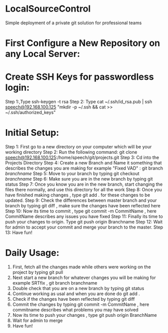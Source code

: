 # LocalSourceControl
Simple deployment of a private git solution for professional teams

# First Configure a New Repository on any Local Server:








# Create SSH Keys for passwordless login:

Step 1:,Type ssh-keygen -t rsa
Step 2: Type cat ~/.ssh/id_rsa.pub | ssh speech@192.168.100.125 "mkdir -p ~/.ssh && cat >> ~/.ssh/authorized_keys"

# Initial Setup:

Step 1: First go to a new directory on your computer which will be your working directory
Step 2: Run the following command: git clone speech@192.168.100.125:/home/speech/git/projects.git
Step 3: Cd into the Projects Directory
Step 4: Create a new Branch and Name it something that describes the changes you are making for example "Fixed VAD" : git branch $branchname$
Step 5: Move to your branch by typing git checkout $branchname$
Step 6: Make sure you are in the new branch by typing git status
Step 7: Once you know you are in the new branch, start changing the files there normally, and use this directory for all the work
Step 8: Once you have finished making changes , type git add . for these changes to be updated.
Step 9: Check the differences between master branch and your branch by typing git diff , make sure the changes have been reflected here
Step 10: Now its time to commit , type git commit -m CommitName , here CommitName describes any issues you have fixed
Step 11: Finally its time to push your changes to origin. Type git push origin Branchname
Step 12: Wait for admin to accept your commit and merge your branch to the master.
Step 13: Have fun!

# Daily Usage:

1) First, fetch all the changes made while others were working on the project by typing git pull
2) Next start a new branch for whatever changes you will be making for example SRTfix , git branch branchname
3) Double check that you are on a new branch by typing git status
4) Continue working as usal and when you are done do git add .
5) Check if the changes have been reflected by typing git diff
6) Commit the changes by typing git commit -m CommitName , here commitname describes what problems you may have solved
7) Now its time to push your changes , type git push origin BranchName
8) Wait for admin to merge
9) Have fun!
